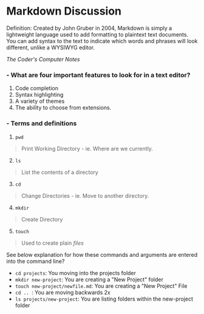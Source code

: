 # Markdown Discussion
Definition: Created by John Gruber in 2004, Markdown is simply a lightweight language used to add formatting to plaintext text documents. You can add syntax to the text to indicate which words and phrases will look different, unlike a WYSIWYG editor.

*The Coder's Computer Notes*

### - What are four important features to look for in a text editor?
1. Code completion
2. Syntax highlighting
3. A variety of themes
4. The ability to choose from extensions.

### - Terms and definitions
1. `pwd`  
> Print Working Directory - ie. Where are we currently.
2. `ls`  
> List the contents of a directory
3. `cd` 
> Change Directories - ie. Move to another directory.
4. `mkdir` 
> Create Directory
5. `touch`
> Used to create plain *files*

See below explanation for how these commands and arguments are entered into the command line? 

- `cd projects`: You moving into the projects folder
- `mkdir new-project`: You are creating a "New Project" folder
- `touch new-project/newfile.md`: You are creating a "New Project" File
- `cd .. `: You are moving backwards 2x
- `ls projects/new-project`: You are listing folders within the new-project folder
